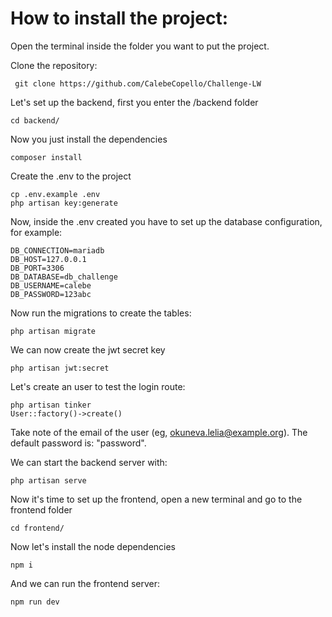 # How to install the project:
Open the terminal inside the folder you want to put the project.

Clone the repository:
```
 git clone https://github.com/CalebeCopello/Challenge-LW
```
Let's set up the backend, first you enter the /backend folder
```
cd backend/
```
Now you just install the dependencies
```
composer install
```
Create the .env to the project
```
cp .env.example .env
php artisan key:generate
```
Now, inside the .env created you have to set up the database configuration, for example:
```
DB_CONNECTION=mariadb
DB_HOST=127.0.0.1
DB_PORT=3306
DB_DATABASE=db_challenge
DB_USERNAME=calebe
DB_PASSWORD=123abc
```
Now run the migrations to create the tables:
```
php artisan migrate
```
We can now create the jwt secret key
```
php artisan jwt:secret
```
Let's create an user to test the login route:
```
php artisan tinker
User::factory()->create()
```
Take note of the email of the user (eg, okuneva.lelia@example.org). The default password is: "password".

We can start the backend server with:
```
php artisan serve
```
Now it's time to set up the frontend, open a new terminal and go to the frontend folder
```
cd frontend/
```
Now let's install the node dependencies
```
npm i
```
And we can run the frontend server:
```
npm run dev
```
